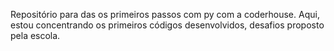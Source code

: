 Repositório para das os primeiros passos com py com a coderhouse. Aqui, estou concentrando os primeiros códigos desenvolvidos, desafios proposto pela escola. 
